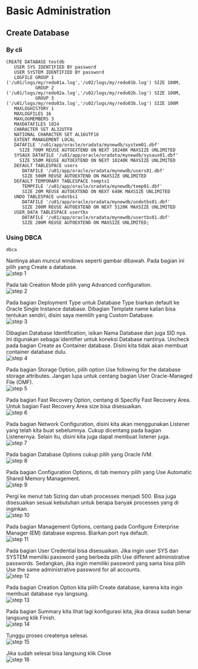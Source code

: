 # Basic Administration

## Create Database
### By cli
```
CREATE DATABASE testdb
   USER SYS IDENTIFIED BY password
   USER SYSTEM IDENTIFIED BY password
   LOGFILE GROUP 1 ('/u01/logs/my/redo01a.log','/u02/logs/my/redo01b.log') SIZE 100M,
           GROUP 2 ('/u01/logs/my/redo02a.log','/u02/logs/my/redo02b.log') SIZE 100M,
           GROUP 3 ('/u01/logs/my/redo03a.log','/u02/logs/my/redo03b.log') SIZE 100M
   MAXLOGHISTORY 1
   MAXLOGFILES 16
   MAXLOGMEMBERS 3
   MAXDATAFILES 1024
   CHARACTER SET AL32UTF8
   NATIONAL CHARACTER SET AL16UTF16
   EXTENT MANAGEMENT LOCAL
   DATAFILE '/u01/app/oracle/oradata/mynewdb/system01.dbf'
     SIZE 700M REUSE AUTOEXTEND ON NEXT 10240K MAXSIZE UNLIMITED
   SYSAUX DATAFILE '/u01/app/oracle/oradata/mynewdb/sysaux01.dbf'
     SIZE 550M REUSE AUTOEXTEND ON NEXT 10240K MAXSIZE UNLIMITED
   DEFAULT TABLESPACE users
      DATAFILE '/u01/app/oracle/oradata/mynewdb/users01.dbf'
      SIZE 500M REUSE AUTOEXTEND ON MAXSIZE UNLIMITED
   DEFAULT TEMPORARY TABLESPACE tempts1
      TEMPFILE '/u01/app/oracle/oradata/mynewdb/temp01.dbf'
      SIZE 20M REUSE AUTOEXTEND ON NEXT 640K MAXSIZE UNLIMITED
   UNDO TABLESPACE undotbs1
      DATAFILE '/u01/app/oracle/oradata/mynewdb/undotbs01.dbf'
      SIZE 200M REUSE AUTOEXTEND ON NEXT 5120K MAXSIZE UNLIMITED
   USER_DATA TABLESPACE usertbs
      DATAFILE '/u01/app/oracle/oradata/mynewdb/usertbs01.dbf'
      SIZE 200M REUSE AUTOEXTEND ON MAXSIZE UNLIMITED;
```

### Using DBCA
```
dbca
```
Nantinya akan muncul windows seperti gambar dibawah. Pada bagian ini pilih yang Create a database.
<br>
![step 1](/02%20Basic%20Administration/img/step%201.png)

Pada tab Creation Mode pilih yang Advanced configuration.
<br>
![step 2](/02%20Basic%20Administration/img/step%202.png)

Pada bagian Deployment Type untuk Database Type biarkan default ke Oracle Single Instance database. Dibagian Template name kalian bisa tentukan sendiri, disini saya memilih yang Custom Database.
<br>
![step 3](/02%20Basic%20Administration/img/step%203.png)

Dibagian Database Identification, isikan Nama Database dan juga SID nya. Ini digunakan sebagai identifier untuk koneksi Database nantinya. Uncheck pada bagian Create as Container database. Disini kita tidak akan membuat container database dulu.
<br>
![step 4](/02%20Basic%20Administration/img/step%204.png)

Pada bagian Storage Option, pilih option Use following for the database storage attributes. Jangan lupa untuk centang bagian User Oracle-Managed File (OMF).
<br>
![step 5](/02%20Basic%20Administration/img/step%205.png)

Pada bagian Fast Recovery Option, centang di Specifiy Fast Recovery Area. Untuk bagian Fast Recovery Area size bisa disesuaikan.
<br>
![step 6](/02%20Basic%20Administration/img/step%206.png)

Pada bagian Network Configuration, disini kita akan menggunakan Listener yang telah kita buat sebelumnya. Cukup dicentang pada bagian Listenernya. Selain itu, disini kita juga dapat membuat listener juga.
<br>
![step 7](/02%20Basic%20Administration/img/step%207.png)

Pada bagian Database Options cukup pilih yang Oracle lVM.
<br>
![step 8](/02%20Basic%20Administration/img/step%208.png)

Pada bagian Configuration Options, di tab memory pilih yang Use Automatic Shared Memory Management.
<br>
![step 9](/02%20Basic%20Administration/img/step%209.png)

Pergi ke menut tab Sizing dan ubah processes menjadi 500. Bisa juga disesuaikan sesuai kebutuhan untuk berapa banyak processes yang di inginkan.
<br>
![step 10](/02%20Basic%20Administration/img/step%2010.png)

Pada bagian Management Options, centang pada Configure Enterprise Manager (EM) database express. Biarkan port nya default.
<br>
![step 11](/02%20Basic%20Administration/img/step%2011.png)

Pada bagian User Credential bisa disesuaikan. Jika ingin user SYS dan SYSTEM memiliki password yang berbeda pilih Use different administrative passwords. Sedangkan, jika ingin memiliki password yang sama bisa pilih Use the same administrative password for all accounts.
<br>
![step 12](/02%20Basic%20Administration/img/step%2012.png)

Pada bagian Creation Option kita pilih Create database, karena kita ingin membuat database nya langsung.
<br>
![step 13](/02%20Basic%20Administration/img/step%2013.png)

Pada bagian Summary kita lihat lagi konfigurasi kita, jika dirasa sudah benar langsung klik Finish.
<br>
![step 14](/02%20Basic%20Administration/img/step%2014.png)

Tunggu proses createnya selesai.
<br>
![step 15](/02%20Basic%20Administration/img/step%2015.png)

Jika sudah selesai bisa langsung klik Close
<br>
![step 16](/02%20Basic%20Administration/img/step%2016.png)